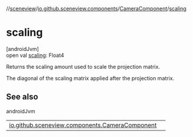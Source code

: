 //[sceneview](../../../index.md)/[io.github.sceneview.components](../index.md)/[CameraComponent](index.md)/[scaling](scaling.md)

# scaling

[androidJvm]\
open val [scaling](scaling.md): Float4

Returns the scaling amount used to scale the projection matrix.

The diagonal of the scaling matrix applied after the projection matrix.

## See also

androidJvm

| | |
|---|---|
| [io.github.sceneview.components.CameraComponent](set-scaling.md) |  |
